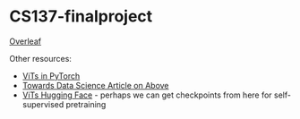 # CS137-finalproject

[Overleaf](https://www.overleaf.com/project/636d2ab0c7f15f36c24c3b89)

Other resources: 
* [ViTs in PyTorch](https://github.com/lucidrains/vit-pytorch)
* [Towards Data Science Article on Above](https://towardsdatascience.com/vision-transformers-in-pytorch-43d13cb7ec7a)
* [ViTs Hugging Face](https://huggingface.co/docs/transformers/model_doc/vit#vision-transformer-vit) - perhaps we can get checkpoints from here for self-supervised pretraining
